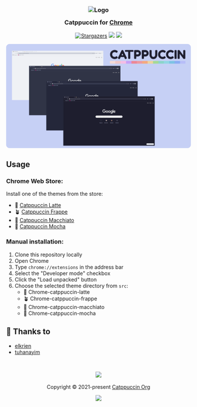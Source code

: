 <h3 align="center">
	<img src="https://raw.githubusercontent.com/catppuccin/catppuccin/main/assets/logos/exports/1544x1544_circle.png" width="100" alt="Logo"/><br/>
	<img src="https://raw.githubusercontent.com/catppuccin/catppuccin/main/assets/misc/transparent.png" height="30" width="0px"/>
	Catppuccin for <a href="https://www.google.com/chrome">Chrome</a>
	<img src="https://raw.githubusercontent.com/catppuccin/catppuccin/main/assets/misc/transparent.png" height="30" width="0px"/>
</h3>
<p align="center">
    <a href="https://github.com/catppuccin/chrome/stargazers"><img alt="Stargazers" src="https://img.shields.io/github/stars/catppuccin/chrome?style=for-the-badge&color=B4BEFE&logoColor=CDD6F4&labelColor=363a4f"></a>
    <a href="https://github.com/catppuccin/chrome/issues"><img src="https://img.shields.io/github/issues/catppuccin/chrome?colorA=363a4f&colorB=FAB387&style=for-the-badge"></a>
    <a href="https://github.com/catppuccin/chrome/contributors"><img src="https://img.shields.io/github/contributors/catppuccin/chrome?colorA=363a4f&colorB=A6E3A1&style=for-the-badge"></a>
</p>

<p align="center">
  <img src="assets/cat-chrome-1.png"/>
</p>


## Usage


### Chrome Web Store:
Install one of the themes from the store:

- 🌻 [Catppuccin Latte](https://chrome.google.com/webstore/detail/catppuccin-chrome-theme-l/jhjnalhegpceacdhbplhnakmkdliaddd)
- 🪴 [Catppuccin Frappe](https://chrome.google.com/webstore/detail/catppuccin-chrome-theme-f/olhelnoplefjdmncknfphenjclimckaf)
- 🌺 [Catppuccin Macchiato](https://chrome.google.com/webstore/detail/catppuccin-chrome-theme-m/cmpdlhmnmjhihmcfnigoememnffkimlk)
- 🌿 [Catppuccin Mocha](https://chrome.google.com/webstore/detail/catppuccin-chrome-theme-m/bkkmolkhemgaeaeggcmfbghljjjoofoh)


### Manual installation:

1. Clone this repository locally
2. Open Chrome
3. Type `chrome://extensions` in the address bar
4. Select the "Developer mode" checkbox
5. Click the "Load unpacked" button
6. Choose the selected theme directory from `src`:
    - 🌻 Chrome-catppuccin-latte
    - 🪴 Chrome-catppuccin-frappe
    - 🌺 Chrome-catppuccin-macchiato
    - 🌿 Chrome-catppuccin-mocha

## 💝 Thanks to

- [elkrien](https://github.com/elkrien)
- [tuhanayim](https://github.com/tuhanayim)

&nbsp;

<p align="center"><img src="https://raw.githubusercontent.com/catppuccin/catppuccin/main/assets/footers/gray0_ctp_on_line.svg?sanitize=true" /></p>
<p align="center">Copyright &copy; 2021-present <a href="https://github.com/catppuccin" target="_blank">Catppuccin Org</a>
<p align="center"><a href="https://github.com/catppuccin/catppuccin/blob/main/LICENSE"><img src="https://img.shields.io/static/v1.svg?style=for-the-badge&label=License&message=MIT&logoColor=CDD6F4&colorA=363a4f&colorB=B4BEFE"/></a></p>
